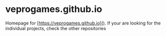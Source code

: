 # veprogames.github.io

Homepage for [https://veprogames.github.io](). If your are looking for the individual projects, check the other repositories
